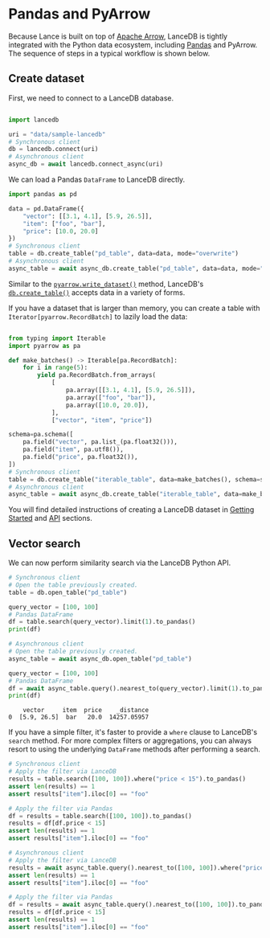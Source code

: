 # Pandas and PyArrow

Because Lance is built on top of [Apache Arrow](https://arrow.apache.org/),
LanceDB is tightly integrated with the Python data ecosystem, including [Pandas](https://pandas.pydata.org/)
and PyArrow. The sequence of steps in a typical workflow is shown below.

## Create dataset

First, we need to connect to a LanceDB database.

```py

import lancedb

uri = "data/sample-lancedb"
# Synchronous client
db = lancedb.connect(uri)
# Asynchronous client
async_db = await lancedb.connect_async(uri)
```

We can load a Pandas `DataFrame` to LanceDB directly.

```py
import pandas as pd

data = pd.DataFrame({
    "vector": [[3.1, 4.1], [5.9, 26.5]],
    "item": ["foo", "bar"],
    "price": [10.0, 20.0]
})
# Synchronous client
table = db.create_table("pd_table", data=data, mode="overwrite")
# Asynchronous client
async_table = await async_db.create_table("pd_table", data=data, mode="overwrite")
```

Similar to the [`pyarrow.write_dataset()`](https://arrow.apache.org/docs/python/generated/pyarrow.dataset.write_dataset.html) method, LanceDB's
[`db.create_table()`](python.md/#lancedb.db.DBConnection.create_table) accepts data in a variety of forms.

If you have a dataset that is larger than memory, you can create a table with `Iterator[pyarrow.RecordBatch]` to lazily load the data:

```py

from typing import Iterable
import pyarrow as pa

def make_batches() -> Iterable[pa.RecordBatch]:
    for i in range(5):
        yield pa.RecordBatch.from_arrays(
            [
                pa.array([[3.1, 4.1], [5.9, 26.5]]),
                pa.array(["foo", "bar"]),
                pa.array([10.0, 20.0]),
            ],
            ["vector", "item", "price"])

schema=pa.schema([
    pa.field("vector", pa.list_(pa.float32())),
    pa.field("item", pa.utf8()),
    pa.field("price", pa.float32()),
])
# Synchronous client
table = db.create_table("iterable_table", data=make_batches(), schema=schema)
# Asynchronous client
async_table = await async_db.create_table("iterable_table", data=make_batches(), schema=schema)
```

You will find detailed instructions of creating a LanceDB dataset in
[Getting Started](../basic.md#quick-start) and [API](python.md/#lancedb.db.DBConnection.create_table)
sections.

## Vector search

We can now perform similarity search via the LanceDB Python API.

```py
# Synchronous client
# Open the table previously created.
table = db.open_table("pd_table")

query_vector = [100, 100]
# Pandas DataFrame
df = table.search(query_vector).limit(1).to_pandas()
print(df)

# Asynchronous client
# Open the table previously created.
async_table = await async_db.open_table("pd_table")

query_vector = [100, 100]
# Pandas DataFrame
df = await async_table.query().nearest_to(query_vector).limit(1).to_pandas()
print(df)
```

```
    vector     item  price    _distance
0  [5.9, 26.5]  bar   20.0  14257.05957
```

If you have a simple filter, it's faster to provide a `where` clause to LanceDB's `search` method.
For more complex filters or aggregations, you can always resort to using the underlying `DataFrame` methods after performing a search.

```python
# Synchronous client
# Apply the filter via LanceDB
results = table.search([100, 100]).where("price < 15").to_pandas()
assert len(results) == 1
assert results["item"].iloc[0] == "foo"

# Apply the filter via Pandas
df = results = table.search([100, 100]).to_pandas()
results = df[df.price < 15]
assert len(results) == 1
assert results["item"].iloc[0] == "foo"

# Asynchronous client
# Apply the filter via LanceDB
results = await async_table.query().nearest_to([100, 100]).where("price < 15").to_pandas()
assert len(results) == 1
assert results["item"].iloc[0] == "foo"

# Apply the filter via Pandas
df = results = await async_table.query().nearest_to([100, 100]).to_pandas()
results = df[df.price < 15]
assert len(results) == 1
assert results["item"].iloc[0] == "foo"
```
